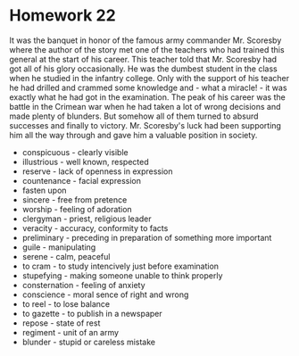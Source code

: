 # Homework 22

It was the banquet in honor of the famous army commander Mr. Scoresby where the author of the story met one of the teachers who had trained this general at the start of his career.
This teacher told that Mr. Scoresby had got all of his glory occasionally. 
He was the dumbest student in the class when he studied in the infantry college.
Only with the support of his teacher he had drilled and crammed some knowledge and - what a miracle! - it was exactly what he had got in the examination.
The peak of his career was the battle in the Crimean war when he had taken a lot of wrong decisions and made plenty of blunders.
But somehow all of them turned to absurd successes and finally to victory.
Mr. Scoresby's luck had been supporting him all the way through and gave him a valuable position in society.

- conspicuous - clearly visible
- illustrious - well known, respected
- reserve - lack of openness in expression
- countenance - facial expression
- fasten upon
- sincere - free from pretence
- worship - feeling of adoration
- clergyman - priest, religious leader
- veracity - accuracy, conformity to facts
- preliminary - preceding in preparation of something more important
- guile - manipulating
- serene - calm, peaceful
- to cram - to study intencively just before examination
- stupefying - making someone unable to think properly
- consternation - feeling of anxiety
- conscience - moral sence of right and wrong
- to reel - to lose balance
- to gazette - to publish in a newspaper
- repose - state of rest
- regiment - unit of an army
- blunder - stupid or careless mistake